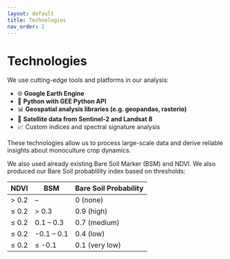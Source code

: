 ```yaml
---
layout: default
title: Technologies
nav_order: 2
---
```


# Technologies

We use cutting-edge tools and platforms in our analysis:

- 🌐 **Google Earth Engine**
- 🐍 **Python with GEE Python API**
- 📊 **Geospatial analysis libraries (e.g. geopandas, rasterio)**
- 📡 **Satellite data from Sentinel-2 and Landsat 8**
- 📈 Custom indices and spectral signature analysis

These technologies allow us to process large-scale data and derive reliable insights about monoculture crop dynamics.

We also used already existing Bare Soil Marker (BSM) and NDVI.
We also produced our Bare Soil probablility index based on thresholds:

| NDVI  | BSM        | Bare Soil Probability |
| ----- | ---------- | --------------------------------- |
| > 0.2 | –          | 0 (none)                          |
| ≤ 0.2 | > 0.3      | 0.9 (high)                        |
| ≤ 0.2 | 0.1 – 0.3  | 0.7 (medium)                     |
| ≤ 0.2 | -0.1 – 0.1 | 0.4 (low)                        |
| ≤ 0.2 | ≤ -0.1     | 0.1 (very low)                 |
